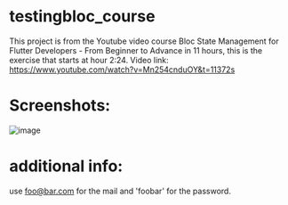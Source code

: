 # testingbloc_course

This project is from the Youtube video course Bloc State Management for Flutter Developers - From Beginner to Advance in 11 hours, this is the exercise that starts at hour 2:24. Video link: https://www.youtube.com/watch?v=Mn254cnduOY&t=11372s

# Screenshots: 

![image](https://user-images.githubusercontent.com/42749669/202371031-ab302877-58e3-45d5-bc16-14748c4f1915.png)

# additional info:

use foo@bar.com for the mail and 'foobar' for the password.
